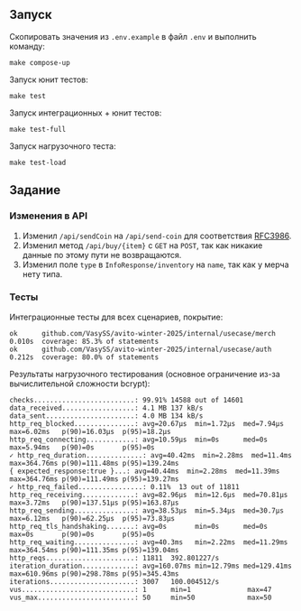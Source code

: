 ## Запуск

Скопировать значения из `.env.example` в файл `.env` и выполнить команду:

```
make compose-up
```

Запуск юнит тестов:

```
make test
```

Запуск интеграционных + юнит тестов:

```
make test-full
```

Запуск нагрузочного теста:

```
make test-load
```

## Задание

### Изменения в API

1. Изменил `/api/sendCoin` на `/api/send-coin` для соответствия [RFC3986](https://datatracker.ietf.org/doc/html/rfc3986#section-6.2.2.1).
2. Изменил метод `/api/buy/{item}` с `GET` на `POST`, так как никакие данные по этому пути не возвращаются.
3. Изменил поле `type` в `InfoResponse/inventory` на `name`, так как у мерча нету типа.

### Тесты

Интеграционные тесты для всех сценариев, покрытие:

```
ok      github.com/VasySS/avito-winter-2025/internal/usecase/merch      0.010s  coverage: 85.3% of statements
ok      github.com/VasySS/avito-winter-2025/internal/usecase/auth       0.212s  coverage: 80.0% of statements
```

Результаты нагрузочного тестирования (основное ограничение из-за вычислительной сложности bcrypt):

```
checks.........................: 99.91% 14588 out of 14601
data_received..................: 4.1 MB 137 kB/s
data_sent......................: 4.0 MB 134 kB/s
http_req_blocked...............: avg=20.67µs  min=1.72µs  med=7.94µs   max=6.02ms   p(90)=16.03µs  p(95)=18.2µs
http_req_connecting............: avg=10.59µs  min=0s      med=0s       max=5.94ms   p(90)=0s       p(95)=0s
✓ http_req_duration..............: avg=40.42ms  min=2.28ms  med=11.4ms   max=364.76ms p(90)=111.48ms p(95)=139.24ms
{ expected_response:true }...: avg=40.44ms  min=2.28ms  med=11.39ms  max=364.76ms p(90)=111.49ms p(95)=139.27ms
✓ http_req_failed................: 0.11%  13 out of 11811
http_req_receiving.............: avg=82.96µs  min=12.6µs  med=70.81µs  max=3.72ms   p(90)=137.51µs p(95)=163.87µs
http_req_sending...............: avg=38.53µs  min=5.34µs  med=30.7µs   max=6.12ms   p(90)=62.25µs  p(95)=73.83µs
http_req_tls_handshaking.......: avg=0s       min=0s      med=0s       max=0s       p(90)=0s       p(95)=0s
http_req_waiting...............: avg=40.3ms   min=2.22ms  med=11.29ms  max=364.54ms p(90)=111.35ms p(95)=139.04ms
http_reqs......................: 11811  392.801227/s
iteration_duration.............: avg=160.07ms min=12.79ms med=129.41ms max=610.96ms p(90)=298.78ms p(95)=345.43ms
iterations.....................: 3007   100.004512/s
vus............................: 1      min=1              max=47
vus_max........................: 50     min=50             max=50
```
